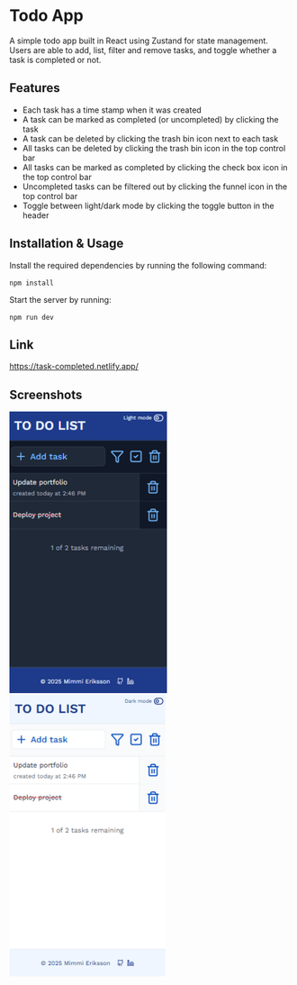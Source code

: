 # Todo App 
A simple todo app built in React using Zustand for state management. \
Users are able to add, list, filter and remove tasks, and toggle whether a task is completed or not.

## Features
* Each task has a time stamp when it was created
* A task can be marked as completed (or uncompleted) by clicking the task
* A task can be deleted by clicking the trash bin icon next to each task
* All tasks can be deleted by clicking the trash bin icon in the top control bar
* All tasks can be marked as completed by clicking the check box icon in the top control bar
* Uncompleted tasks can be filtered out by clicking the funnel icon in the top control bar
* Toggle between light/dark mode by clicking the toggle button in the header

## Installation & Usage
Install the required dependencies by running the following command:
```
npm install
```
Start the server by running:
```
npm run dev
```

## Link
https://task-completed.netlify.app/

## Screenshots
<span>
<img src="./public/TodoApp-screenshot.png" alt="Screenshot of todo app - dark mode." height="500">
<img src="./public/TodoApp-screenshot-light.png" alt="Screenshot of todo app - light mode." height="500">
</span>
